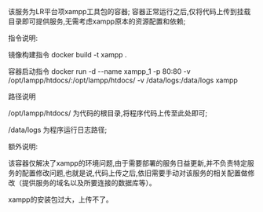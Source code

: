 该服务为LR平台项xampp工具包的容器;
容器正常运行之后,仅将代码上传到挂载目录即可提供服务,无需考虑xampp原本的资源配置和依赖;

指令说明:

镜像构建指令
docker build -t xampp .

容器启动指令
docker run -d --name xampp_1 -p 80:80  -v /opt/lampp/htdocs/:/opt/lampp/htdocs/ -v /data/logs:/data/logs xampp

路径说明

/opt/lampp/htdocs/              为代码的根目录,将程序代码上传至此处即可;

/data/logs                      为程序运行日志路径;

额外说明:

该容器仅解决了xampp的环境问题,由于需要部署的服务日益更新,并不负责特定服务的配置修改问题,也就是说,代码上传之后,依旧需要手动对该服务的相关配置做修改（提供服务的域名以及所要连接的数据库等）。

xampp的安装包过大，上传不了。

